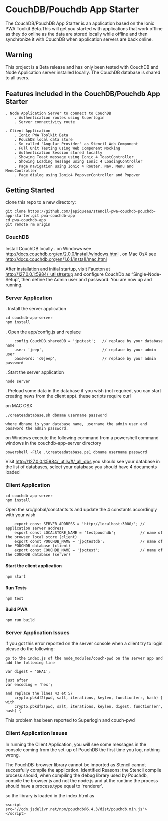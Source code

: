 # CouchDB/Pouchdb App Starter
The CouchDB/PouchDB App Starter is an application based on the Ionic PWA Toolkit Beta.This will get you started with applications that work offline as they do online as the data are stored locally while offline and then synchronize it with CouchDB when application servers are back online.

## Warning
This project is a Beta release and has only been tested with CouchDB and Node Application server installed locally. The CouchDB database is shared to all users.

## Features included in the CouchDB/Pouchdb App Starter

    . Node Application Server to connect to CouchDB
        . Authentication routes using Superlogin
        . Server connectivity route
    
    . Client Application
        . Ionic PWA Toolkit Beta
        . PouchDB local data store
        . So called 'Angular Provider' as Stencil Web Component
        . Full Unit Testing using Web Component Mocking
        . Authentication Session stored locally
        . Showing Toast message using Ionic 4 ToastController
        . Showing Loading message using Ionic 4 LoadingController
        . Page navigation using Ionic 4 Router, Nav, Menu and MenuController
        . Page dialog using Ionic4 PopoverController and Popover

## Getting Started

clone this repo to a new directory:

```
git clone https://github.com/jepiqueau/stencil-pwa-couchdb-pouchdb-app-starter.git pwa-couchdb-app
cd pwa-couchdb-app
git remote rm origin
```


### CouchDB

Install CouchDB locally 
    . on Windows see http://docs.couchdb.org/en/2.0.0/install/windows.html
    . on Mac OsX see http://docs.couchdb.org/en/1.6.1/install/mac.html

After installation and initial startup, visit Fauxton at http://127.0.0.1:5984/_utils#setup and configure CouchDb as “Single-Node-Setup”, then define the Admin user and password. You are now up and running.

### Server Application
. Install the server application

```
cd couchdb-app-server
npm install
```
. Open the app/config.js and replace
```
    config.CouchDB.sharedDB = 'jpqtest';   // replace by your database name
    user: 'jeep',                          // replace by your admin user
    password: 'c0jeep',                    // replace by your admin password
```
. Start the server application

```
node server
```

. Preload some data in the database if you wish (not required, you can start creating news from the client app). these scripts require curl 

on MAC OSX
```
./createadatabase.sh dbname username password
```
    where dbname is your database name, username the admin user and password the admin password.

on Windows 
execute the following command from a powershell command windows in the couchdb-app-server directory
```
powershell -File .\createadatabase.ps1 dbname username password
````

Visit http://127.0.0.1:5984/_utils/#/_all_dbs
    you should see your database in the list of databases, select your database you should have 4 documents loaded

### Client Application
```
cd couchdb-app-server
npm install
```
Open the src/global/conctants.ts and update the 4 constants accordingly with your wish
```
    export const SERVER_ADDRESS = 'http://localhost:3000/'; // application server address
    export const LOCALSTORE_NAME = 'testpouchdb';           // name of the browser local store (client)
    export const POUCHDB_NAME = 'jpqtestdb';                // name of the POUCHDB database (client)
    export const COUCHDB_NAME = 'jpqtest';                  // name of the COUCHDB database (server)
```

#### Start the client application
```
npm start
```
#### Run Tests
```
npm test
```
#### Build PWA 
```
npm run build
```

### Server Application Issues
if you got this error reported on the server console when a client try to login please do the following:
```
go to the index.js of the node_modules/couch-pwd on the server app and add the following line 

var digest = 'SHA1';

just after 
var encoding = 'hex';

and replace the lines 43 et 57 
    crypto.pbkdf2(pwd, salt, iterations, keylen, function(err, hash) {
with
    crypto.pbkdf2(pwd, salt, iterations, keylen, digest, function(err, hash) {

```
This problem has been reported to Superlogin and couch-pwd

### Client Application Issues
In running the Client Application, you will see some messages in the console coming from the set-up of PouchDB the first time you log, nothing wrong.

The PouchDB-browser library cannot be imported as Stencil cannot succesfully compile the application. 
Identified Reasons:
    the Stencil compile process should, when compiling the debug library used by Pouchdb, compile the browser.js and not the node.js and at the runtime the process should have a process.type equal to 'renderer'.

so the library is loaded in the index.html as
```
<script src="//cdn.jsdelivr.net/npm/pouchdb@6.4.3/dist/pouchdb.min.js"></script> 
```






 
